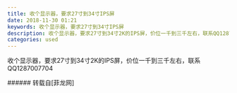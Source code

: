 ```yaml
---
title: 收个显示器，要求27寸到34寸IPS屏
date: 2018-11-30 01:21
keywords: 收个显示器，要求27寸到34寸IPS屏
description: 收个显示器，要求27寸到34寸2K的IPS屏，价位一千到三千左右，联系QQ1287007704
categories: used
---
```

<td class="t_f" id="postmessage_2379737">

收个显示器，要求27寸到34寸2K的IPS屏，价位一千到三千左右，联系QQ1287007704<br/>
</td>
###### 转载自[菲龙网]